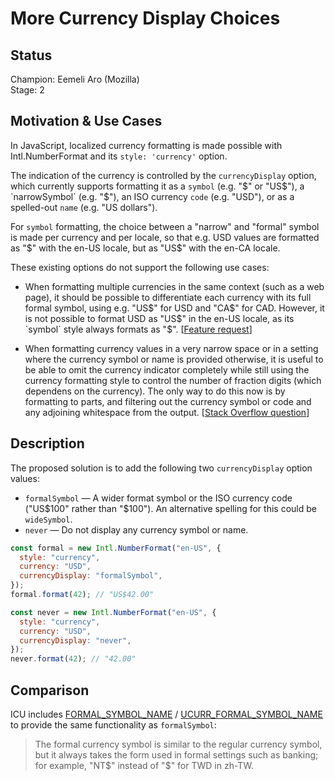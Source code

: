 # More Currency Display Choices

## Status

Champion: Eemeli Aro (Mozilla)  
Stage: 2

## Motivation & Use Cases

In JavaScript, localized currency formatting is made possible with Intl.NumberFormat
and its `style: 'currency'` option.

The indication of the currency is controlled by the `currencyDisplay` option,
which currently supports formatting it as
a `symbol` (e.g. "\$" or "US$"), a `narrowSymbol` (e.g. "$"),
an ISO currency `code` (e.g. "USD"), or as a spelled-out `name` (e.g. "US dollars").

For `symbol` formatting, the choice between a "narrow" and "formal" symbol
is made per currency and per locale,
so that e.g. USD values are formatted as "\$" with the en-US locale, but as "US$" with the en-CA locale.

These existing options do not support the following use cases:

- When formatting multiple currencies in the same context (such as a web page),
  it should be possible to differentiate each currency with its full formal symbol,
  using e.g. "US$" for USD and "CA$" for CAD.
  However, it is not possible to format USD as "US$" in the en-US locale,
  as its `symbol` style always formats as "$".
  [[Feature request](https://github.com/tc39/ecma402/issues/642)]

- When formatting currency values in a very narrow space
  or in a setting where the currency symbol or name is provided otherwise,
  it is useful to be able to omit the currency indicator completely
  while still using the currency formatting style to control the number of fraction digits
  (which dependens on the currency).
  The only way to do this now is by formatting to parts,
  and filtering out the currency symbol or code and any adjoining whitespace from the output.
  [[Stack Overflow question](https://stackoverflow.com/q/68549027)]

## Description

The proposed solution is to add the following two `currencyDisplay` option values:

- `formalSymbol` — A wider format symbol or the ISO currency code ("US$100" rather than "$100").
  An alternative spelling for this could be `wideSymbol`.
- `never` — Do not display any currency symbol or name.

```js
const formal = new Intl.NumberFormat("en-US", {
  style: "currency",
  currency: "USD",
  currencyDisplay: "formalSymbol",
});
formal.format(42); // "US$42.00"

const never = new Intl.NumberFormat("en-US", {
  style: "currency",
  currency: "USD",
  currencyDisplay: "never",
});
never.format(42); // "42.00"
```

## Comparison

ICU includes
[FORMAL_SYMBOL_NAME](https://unicode-org.github.io/icu-docs/apidoc/dev/icu4j/com/ibm/icu/util/Currency.html#) /
[UCURR_FORMAL_SYMBOL_NAME](https://unicode-org.github.io/icu-docs/apidoc/dev/icu4c/ucurr_8h.html#a881ffe99944d926413324029c9bd577fa493b81f7c7572db858c1d988b22e73e6)
to provide the same functionality as `formalSymbol`:

> The formal currency symbol is similar to the regular currency symbol, but it always takes the form used in formal settings such as banking; for example, "NT$" instead of "$" for TWD in zh-TW.
